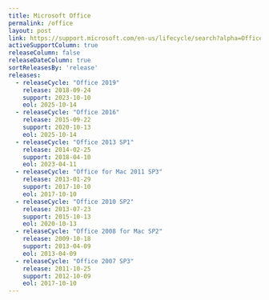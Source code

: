 ```yaml
---
title: Microsoft Office
permalink: /office
layout: post
link: https://support.microsoft.com/en-us/lifecycle/search?alpha=Office
activeSupportColumn: true
releaseColumn: false
releaseDateColumn: true
sortReleasesBy: 'release'
releases:
  - releaseCycle: "Office 2019"
    release: 2018-09-24
    support: 2023-10-10
    eol: 2025-10-14
  - releaseCycle: "Office 2016"
    release: 2015-09-22
    support: 2020-10-13
    eol: 2025-10-14
  - releaseCycle: "Office 2013 SP1"
    release: 2014-02-25
    support: 2018-04-10
    eol: 2023-04-11
  - releaseCycle: "Office for Mac 2011 SP3"
    release: 2013-01-29
    support: 2017-10-10
    eol: 2017-10-10
  - releaseCycle: "Office 2010 SP2"
    release: 2013-07-23
    support: 2015-10-13
    eol: 2020-10-13
  - releaseCycle: "Office 2008 for Mac SP2"
    release: 2009-10-18
    support: 2013-04-09
    eol: 2013-04-09
  - releaseCycle: "Office 2007 SP3"
    release: 2011-10-25
    support: 2012-10-09
    eol: 2017-10-10
---
```

